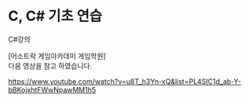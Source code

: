 # C, C# 기초 연습



C#강의 

[어소트락 게임아카데미 게임학원]   
 다음 영상을 참고 하였습니다.


https://www.youtube.com/watch?v=u8T_h3Yn-xQ&list=PL4SIC1d_ab-Y-bBKojxhtFWwNpawMM1h5


